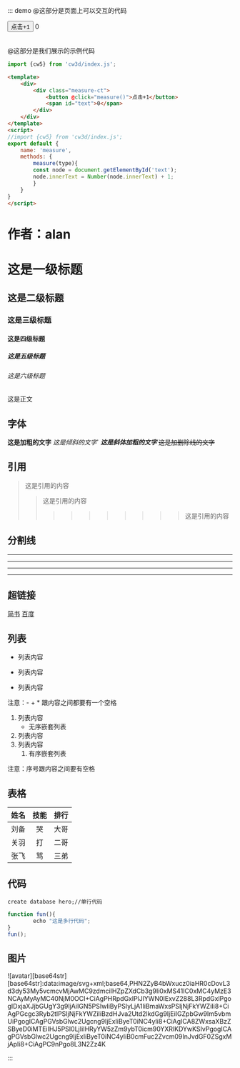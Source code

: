

::: demo
@这部分是页面上可以交互的代码

<div class="measure-ct">
	<button @click="measure()">点击+1</button>
	<span id="text">0</span>
</div>
<br>



@这部分是我们展示的示例代码
```js
import {cw5} from 'cw3d/index.js';
```  

```html
<template>
    <div>
        <div class="measure-ct">
            <button @click="measure()">点击+1</button>
            <span id="text">0</span>
        </div>
    </div>
</template>
<script>
//import {cw5} from 'cw3d/index.js';
export default {
    name: 'measure',
    methods: {
        measure(type){
        const node = document.getElementById('text');
        node.innerText = Number(node.innerText) + 1;
        }
    }
}
</script>

```

# 作者：alan   

# 这是一级标题
## 这是二级标题
### 这是三级标题
#### 这是四级标题
##### 这是五级标题
###### 这是六级标题

这是正文

## 字体
**这是加粗的文字**
*这是倾斜的文字*`
***这是斜体加粗的文字***
~~这是加删除线的文字~~
## 引用
>这是引用的内容
>>这是引用的内容
>>>>>>>>>>这是引用的内容
## 分割线
---
----
***
*****
## 超链接
[简书](http://jianshu.com)
[百度](http://baidu.com)

## 列表
- 列表内容
+ 列表内容
* 列表内容

注意：- + * 跟内容之间都要有一个空格

1. 列表内容
    * 无序嵌套列表
2. 列表内容
3. 列表内容
    1. 有序嵌套列表

注意：序号跟内容之间要有空格

## 表格
姓名|技能|排行
--|:--:|--:
刘备|哭|大哥
关羽|打|二哥
张飞|骂|三弟

## 代码
`create database hero;//单行代码`

```js
function fun(){
        echo "这是多行代码";
}
fun();
```
## 图片
![avatar][base64str]
[base64str]:data:image/svg+xml;base64,PHN2ZyB4bWxucz0iaHR0cDovL3d3dy53My5vcmcvMjAwMC9zdmciIHZpZXdCb3g9Ii0xMS41IC0xMC4yMzE3NCAyMyAyMC40NjM0OCI+CiAgPHRpdGxlPlJlYWN0IExvZ288L3RpdGxlPgogIDxjaXJjbGUgY3g9IjAiIGN5PSIwIiByPSIyLjA1IiBmaWxsPSIjNjFkYWZiIi8+CiAgPGcgc3Ryb2tlPSIjNjFkYWZiIiBzdHJva2Utd2lkdGg9IjEiIGZpbGw9Im5vbmUiPgogICAgPGVsbGlwc2Ugcng9IjExIiByeT0iNC4yIi8+CiAgICA8ZWxsaXBzZSByeD0iMTEiIHJ5PSI0LjIiIHRyYW5zZm9ybT0icm90YXRlKDYwKSIvPgogICAgPGVsbGlwc2Ugcng9IjExIiByeT0iNC4yIiB0cmFuc2Zvcm09InJvdGF0ZSgxMjApIi8+CiAgPC9nPgo8L3N2Zz4K 

:::